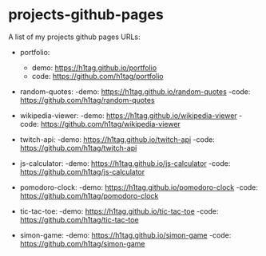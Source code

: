 # projects-github-pages
A list of my projects github pages URLs:

- portfolio: 
    - demo: https://h1tag.github.io/portfolio
    - code: https://github.com/h1tag/portfolio
    
- random-quotes: 
  -demo: https://h1tag.github.io/random-quotes
  -code: https://github.com/h1tag/random-quotes
  
- wikipedia-viewer: 
  -demo: https://h1tag.github.io/wikipedia-viewer
  -code: https://github.com/h1tag/wikipedia-viewer
  
- twitch-api: 
  -demo: https://h1tag.github.io/twitch-api
  -code: https://github.com/h1tag/twitch-api
  
- js-calculator: 
  -demo: https://h1tag.github.io/js-calculator
  -code: https://github.com/h1tag/js-calculator
  
- pomodoro-clock: 
  -demo: https://h1tag.github.io/pomodoro-clock
  -code: https://github.com/h1tag/pomodoro-clock
  
- tic-tac-toe: 
  -demo: https://h1tag.github.io/tic-tac-toe
  -code: https://github.com/h1tag/tic-tac-toe
  
- simon-game: 
  -demo: https://h1tag.github.io/simon-game
  -code: https://github.com/h1tag/simon-game
